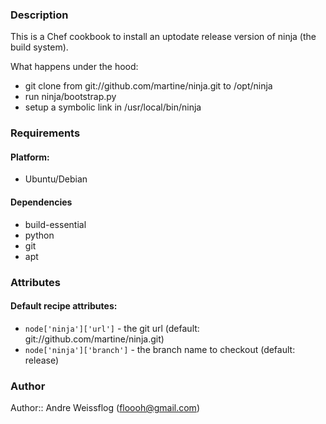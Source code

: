 ### Description ###

This is a Chef cookbook to install an uptodate release version of ninja (the build system).

What happens under the hood:

* git clone from git://github.com/martine/ninja.git to /opt/ninja
* run ninja/bootstrap.py
* setup a symbolic link in /usr/local/bin/ninja

### Requirements ###
#### Platform: ####

* Ubuntu/Debian

#### Dependencies ####

* build-essential
* python
* git
* apt

### Attributes ###
#### Default recipe attributes: ####

* `node['ninja']['url']` - the git url (default: git://github.com/martine/ninja.git)
* `node['ninja']['branch']` - the branch name to checkout (default: release)

### Author ####
Author:: Andre Weissflog (floooh@gmail.com)
